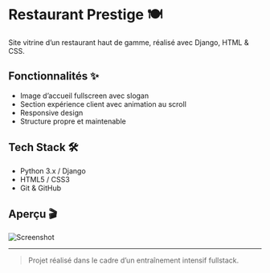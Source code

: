 # Restaurant Prestige 🍽️

Site vitrine d’un restaurant haut de gamme, réalisé avec Django, HTML & CSS.

## Fonctionnalités ✨
- Image d’accueil fullscreen avec slogan
- Section expérience client avec animation au scroll
- Responsive design
- Structure propre et maintenable

## Tech Stack 🛠
- Python 3.x / Django
- HTML5 / CSS3
- Git & GitHub

## Aperçu 🎬
![Screenshot](static/images/hero.jpg)

---

> Projet réalisé dans le cadre d’un entraînement intensif fullstack.

